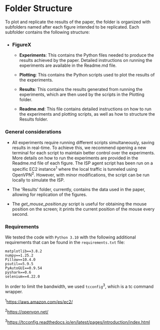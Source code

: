 # Folder Structure

To plot and replicate the results of the paper, the folder is organized with subfolders named after each figure intended to be replicated. Each subfolder contains the following structure:

- <h3>FigureX</h3>

  - **Experiments**: This contains the Python files needed to produce the results achieved by the paper. Detailed instructions on running the experiments are available in the Readme.md file.

  - **Plotting**: This contains the Python scripts used to plot the results of the experiments.

  - **Results**: This contains the results generated from running the experiments, which are then used by the scripts in the Plotting folder.

  - **Readme.md**: This file contains detailed instructions on how to run the experiments and plotting scripts, as well as how to structure the Results folder.

### General considerations
- All experiments require running different scripts simultaneously, saving results in real-time. To achieve this, we recommend opening a new terminal for each script to 
maintain better control over the experiments. More details on how to run the experiments are provided in the Readme.md file of each figure. The ISP agent script has been run on 
a specific EC2 instance<sup>1</sup> where the local traffic is tunneled using OpenVPN<sup>2</sup>. However, with minor modifications, the script can be run locally to simulate the ISP.

- The 'Results' folder, currently, contains the data used in the paper, allowing for replication of the figures.

- The *get_mouse_position.py* script is useful for obtaining the mouse position on the screen; it prints the current position of the mouse every second.

### Requirements

We tested the code with `Python 3.10` with the following additional requirements that can be found in the `requirements.txt` file:

```
matplotlib==3.8.2
numpy==1.25.2
Pillow==10.4.0
psutil==5.9.5
PyAutoGUI==0.9.54
pyshark==0.6
selenium==4.22.0
```
In order to limit the bandwidth, we used `tcconfig`<sup>3</sup>, which is a tc command wrapper.

<sup>1</sup>https://aws.amazon.com/es/ec2/

<sup>2</sup>https://openvpn.net/

<sup>3</sup>https://tcconfig.readthedocs.io/en/latest/pages/introduction/index.html
